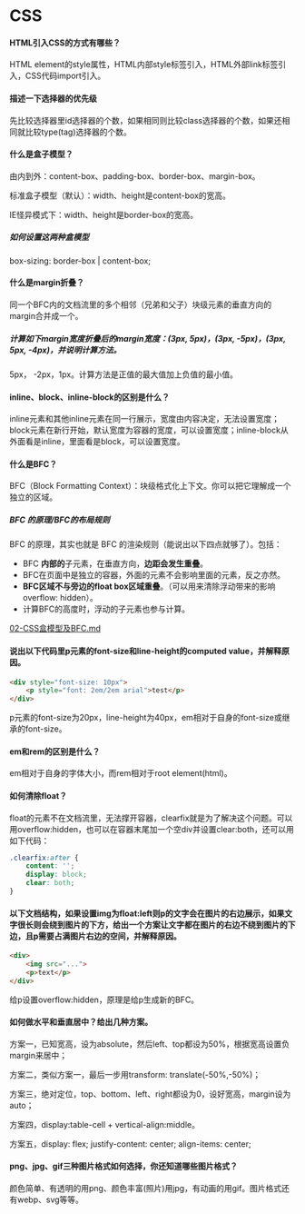 # CSS

#### HTML引入CSS的方式有哪些？

HTML element的style属性，HTML内部style标签引入，HTML外部link标签引入，CSS代码import引入。



#### 描述一下选择器的优先级

先比较选择器里id选择器的个数，如果相同则比较class选择器的个数，如果还相同就比较type(tag)选择器的个数。



#### 什么是盒子模型？

由内到外：content-box、padding-box、border-box、margin-box。

标准盒子模型（默认）：width、height是content-box的宽高。

IE怪异模式下：width、height是border-box的宽高。

##### 如何设置这两种盒模型

box-sizing: border-box | content-box;



#### 什么是margin折叠？

同一个BFC内的文档流里的多个相邻（兄弟和父子）块级元素的垂直方向的margin合并成一个。

##### 计算如下margin宽度折叠后的margin宽度：(3px, 5px)，(3px, -5px)，(3px, 5px, -4px)，并说明计算方法。

5px， -2px，1px。计算方法是正值的最大值加上负值的最小值。



#### inline、block、inline-block的区别是什么？

inline元素和其他inline元素在同一行展示，宽度由内容决定，无法设置宽度；block元素在新行开始，默认宽度为容器的宽度，可以设置宽度；inline-block从外面看是inline，里面看是block，可以设置宽度。



#### 什么是BFC？

BFC（Block Formatting Context）：块级格式化上下文。你可以把它理解成一个独立的区域。

##### BFC 的原理/BFC的布局规则

BFC 的原理，其实也就是 BFC 的渲染规则（能说出以下四点就够了）。包括：

- BFC **内部的**子元素，在垂直方向，**边距会发生重叠**。
- BFC在页面中是独立的容器，外面的元素不会影响里面的元素，反之亦然。
- **BFC区域不与旁边的float box区域重叠**。（可以用来清除浮动带来的影响 overflow: hidden）。
- 计算BFC的高度时，浮动的子元素也参与计算。



[02-CSS盒模型及BFC.md](https://github.com/qianguyihao/Web/blob/master/14-%E5%89%8D%E7%AB%AF%E9%9D%A2%E8%AF%95/02-CSS%E7%9B%92%E6%A8%A1%E5%9E%8B%E5%8F%8ABFC.md)



#### 说出以下代码里p元素的font-size和line-height的computed value，并解释原因。

```html
<div style="font-size: 10px">
    <p style="font: 2em/2em arial">test</p>
</div>
```

p元素的font-size为20px，line-height为40px，em相对于自身的font-size或继承的font-size。



#### em和rem的区别是什么？

em相对于自身的字体大小，而rem相对于root element(html)。





#### 如何清除float？

float的元素不在文档流里，无法撑开容器，clearfix就是为了解决这个问题。可以用overflow:hidden，也可以在容器末尾加一个空div并设置clear:both，还可以用如下代码：

```css
.clearfix:after {
    content: '';
    display: block;
    clear: both;
}
```



#### 以下文档结构，如果设置img为float:left则p的文字会在图片的右边展示，如果文字很长则会绕到图片的下方，给出一个方案让文字都在图片的右边不绕到图片的下边，且p需要占满图片右边的空间，并解释原因。

```html
<div>
    <img src="...">
    <p>text</p>
</div>
```

给p设置overflow:hidden，原理是给p生成新的BFC。



#### 如何做水平和垂直居中？给出几种方案。

方案一，已知宽高，设为absolute，然后left、top都设为50%，根据宽高设置负margin来居中；

方案二，类似方案一，最后一步用transform: translate(-50%,-50%)；

方案三，绝对定位，top、bottom、left、right都设为0，设好宽高，margin设为auto；

方案四，display:table-cell + vertical-align:middle。

方案五，display: flex; justify-content: center; align-items: center;



#### png、jpg、gif三种图片格式如何选择，你还知道哪些图片格式？

颜色简单、有透明的用png、颜色丰富(照片)用jpg，有动画的用gif。图片格式还有webp、svg等等。